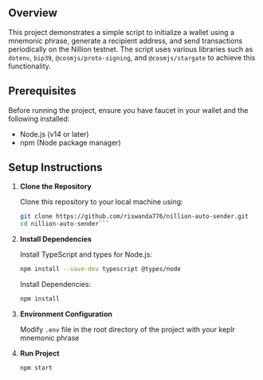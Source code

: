 ## Overview

This project demonstrates a simple script to initialize a wallet using a mnemonic phrase, generate a recipient address, and send transactions periodically on the Nillion testnet. The script uses various libraries such as `dotenv`, `bip39`, `@cosmjs/proto-signing`, and `@cosmjs/stargate` to achieve this functionality.

## Prerequisites

Before running the project, ensure you have faucet in your wallet and the following installed:

- Node.js (v14 or later)
- npm (Node package manager)

## Setup Instructions

1. **Clone the Repository**

   Clone this repository to your local machine using:

   ```bash
   git clone https://github.com/riswanda776/nillion-auto-sender.git
   cd nillion-auto-sender```
   
2. **Install Dependencies**

   Install TypeScript and types for Node.js:

   ```bash
   npm install --save-dev typescript @types/node
      ```
   Install Dependencies:
   ```bash
   npm install 

3. **Environment Configuration**

   Modify `.env` file in the root directory of the project with your keplr mnemonic phrase

4. **Run Project**



   ```bash
   npm start
      ```

